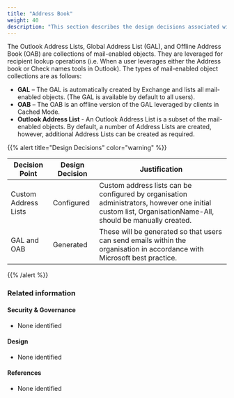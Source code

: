 ```yaml
---
title: "Address Book"
weight: 40
description: "This section describes the design decisions associated with Exchange Online for system(s) built using ASD's Blueprint for Secure Cloud."
---
```


The Outlook Address Lists, Global Address List (GAL), and Offline Address Book (OAB) are collections of mail-enabled objects. They are leveraged for recipient lookup operations (i.e. When a user leverages either the Address book or Check names tools in Outlook). The types of mail-enabled object collections are as follows:

* **GAL** – The GAL is automatically created by Exchange and lists all mail-enabled objects. (The GAL is available by default to all users).
* **OAB** – The OAB is an offline version of the GAL leveraged by clients in Cached Mode.
* **Outlook Address List** - An Outlook Address List is a subset of the mail-enabled objects. By default, a number of Address Lists are created, however, additional Address Lists can be created as required.

{{% alert title="Design Decisions" color="warning" %}}

| Decision Point       | Design Decision | Justification                                                                                                                                             |
|----------------------|-----------------|-----------------------------------------------------------------------------------------------------------------------------------------------------------|
| Custom Address Lists | Configured      | Custom address lists can be configured by organisation administrators, however one initial custom list, OrganisationName-All, should be manually created. |
| GAL and OAB          | Generated       | These will be generated so that users can send emails within the organisation in accordance with Microsoft best practice.                                 |

{{% /alert %}}

### Related information

#### Security & Governance

* None identified

#### Design

* None identified

#### References

* None identified